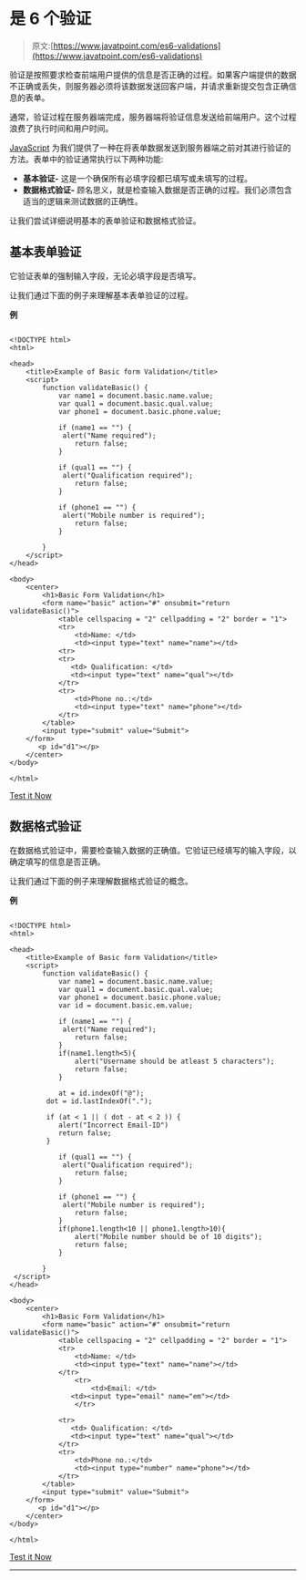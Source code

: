 # 是 6 个验证

> 原文:[https://www.javatpoint.com/es6-validations](https://www.javatpoint.com/es6-validations)

验证是按照要求检查前端用户提供的信息是否正确的过程。如果客户端提供的数据不正确或丢失，则服务器必须将该数据发送回客户端，并请求重新提交包含正确信息的表单。

通常，验证过程在服务器端完成，服务器端将验证信息发送给前端用户。这个过程浪费了执行时间和用户时间。

[JavaScript](https://www.javatpoint.com/javascript-tutorial) 为我们提供了一种在将表单数据发送到服务器端之前对其进行验证的方法。表单中的验证通常执行以下两种功能:

*   **基本验证-** 这是一个确保所有必填字段都已填写或未填写的过程。
*   **数据格式验证-** 顾名思义，就是检查输入数据是否正确的过程。我们必须包含适当的逻辑来测试数据的正确性。

让我们尝试详细说明基本的表单验证和数据格式验证。

## 基本表单验证

它验证表单的强制输入字段，无论必填字段是否填写。

让我们通过下面的例子来理解基本表单验证的过程。

**例**

```

<!DOCTYPE html> 
<html> 

<head> 
    <title>Example of Basic form Validation</title> 
    <script> 
        function validateBasic() { 
            var name1 = document.basic.name.value; 
            var qual1 = document.basic.qual.value;             
            var phone1 = document.basic.phone.value;  

            if (name1 == "") { 
             alert("Name required");
                return false;   
            } 

            if (qual1 == "") { 
             alert("Qualification required");
                return false;   
            } 

            if (phone1 == "") { 
             alert("Mobile number is required");
                return false;   
            } 

        } 
    </script> 
</head> 

<body> 
    <center> 
        <h1>Basic Form Validation</h1>  
        <form name="basic" action="#" onsubmit="return validateBasic()"> 
            <table cellspacing = "2" cellpadding = "2" border = "1">
            <tr>
                <td>Name: </td>
                <td><input type="text" name="name"></td>
            <tr>
            <tr>
               <td> Qualification: </td>
               <td><input type="text" name="qual"></td>
            </tr>
            <tr>
                <td>Phone no.:</td>
                <td><input type="text" name="phone"></td>
            </tr>
        </table>
        <input type="submit" value="Submit">
    </form> 
       <p id="d1"></p> 
    </center> 
</body> 

</html>

```

[Test it Now](https://www.javatpoint.com/oprweb/test.jsp?filename=ES6Validations1)

## 数据格式验证

在数据格式验证中，需要检查输入数据的正确值。它验证已经填写的输入字段，以确定填写的信息是否正确。

让我们通过下面的例子来理解数据格式验证的概念。

**例**

```

<!DOCTYPE html> 
<html> 

<head> 
    <title>Example of Basic form Validation</title> 
    <script> 
        function validateBasic() { 
            var name1 = document.basic.name.value; 
            var qual1 = document.basic.qual.value;             
            var phone1 = document.basic.phone.value;  
            var id = document.basic.em.value;   

            if (name1 == "") { 
             alert("Name required");
                return false;   
            } 
            if(name1.length<5){
                alert("Username should be atleast 5 characters");
                return false;
            }

            at = id.indexOf("@");    
         dot = id.lastIndexOf(".");    

         if (at < 1 || ( dot - at < 2 )) {       
            alert("Incorrect Email-ID")         
            return false;    
         }     

            if (qual1 == "") { 
             alert("Qualification required");
                return false;   
            } 

            if (phone1 == "") { 
             alert("Mobile number is required");
                return false;   
            } 
            if(phone1.length<10 || phone1.length>10){
                alert("Mobile number should be of 10 digits");
                return false;
            }

        } 
 </script> 
</head> 

<body> 
    <center> 
        <h1>Basic Form Validation</h1>  
        <form name="basic" action="#" onsubmit="return validateBasic()"> 
            <table cellspacing = "2" cellpadding = "2" border = "1">
            <tr>
                <td>Name: </td>
                <td><input type="text" name="name"></td>
            </tr>
                <tr>
                    <td>Email: </td>
               <td><input type="email" name="em"></td>
                </tr>

            <tr>
               <td> Qualification: </td>
               <td><input type="text" name="qual"></td>
            </tr>
            <tr>
                <td>Phone no.:</td>
                <td><input type="number" name="phone"></td>
            </tr>
        </table>
        <input type="submit" value="Submit">
    </form> 
       <p id="d1"></p> 
    </center> 
</body> 

</html>

```

[Test it Now](https://www.javatpoint.com/oprweb/test.jsp?filename=ES6Validations2)

* * *